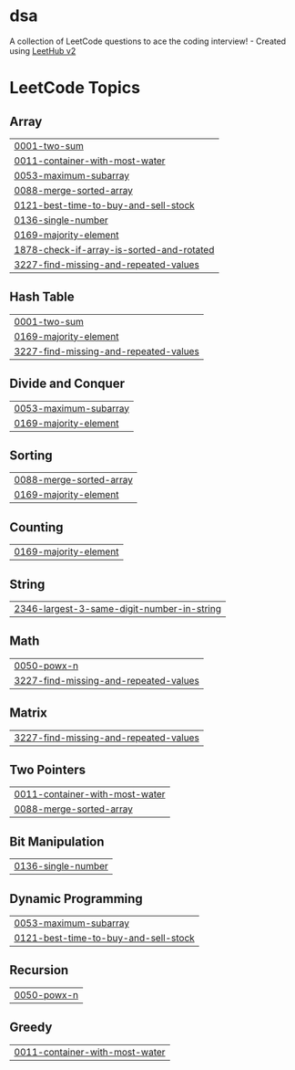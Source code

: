 # dsa
A collection of LeetCode questions to ace the coding interview! - Created using [LeetHub v2](https://github.com/arunbhardwaj/LeetHub-2.0)

<!---LeetCode Topics Start-->
# LeetCode Topics
## Array
|  |
| ------- |
| [0001-two-sum](https://github.com/mishra-khushboo/dsa/tree/master/0001-two-sum) |
| [0011-container-with-most-water](https://github.com/mishra-khushboo/dsa/tree/master/0011-container-with-most-water) |
| [0053-maximum-subarray](https://github.com/mishra-khushboo/dsa/tree/master/0053-maximum-subarray) |
| [0088-merge-sorted-array](https://github.com/mishra-khushboo/dsa/tree/master/0088-merge-sorted-array) |
| [0121-best-time-to-buy-and-sell-stock](https://github.com/mishra-khushboo/dsa/tree/master/0121-best-time-to-buy-and-sell-stock) |
| [0136-single-number](https://github.com/mishra-khushboo/dsa/tree/master/0136-single-number) |
| [0169-majority-element](https://github.com/mishra-khushboo/dsa/tree/master/0169-majority-element) |
| [1878-check-if-array-is-sorted-and-rotated](https://github.com/mishra-khushboo/dsa/tree/master/1878-check-if-array-is-sorted-and-rotated) |
| [3227-find-missing-and-repeated-values](https://github.com/mishra-khushboo/dsa/tree/master/3227-find-missing-and-repeated-values) |
## Hash Table
|  |
| ------- |
| [0001-two-sum](https://github.com/mishra-khushboo/dsa/tree/master/0001-two-sum) |
| [0169-majority-element](https://github.com/mishra-khushboo/dsa/tree/master/0169-majority-element) |
| [3227-find-missing-and-repeated-values](https://github.com/mishra-khushboo/dsa/tree/master/3227-find-missing-and-repeated-values) |
## Divide and Conquer
|  |
| ------- |
| [0053-maximum-subarray](https://github.com/mishra-khushboo/dsa/tree/master/0053-maximum-subarray) |
| [0169-majority-element](https://github.com/mishra-khushboo/dsa/tree/master/0169-majority-element) |
## Sorting
|  |
| ------- |
| [0088-merge-sorted-array](https://github.com/mishra-khushboo/dsa/tree/master/0088-merge-sorted-array) |
| [0169-majority-element](https://github.com/mishra-khushboo/dsa/tree/master/0169-majority-element) |
## Counting
|  |
| ------- |
| [0169-majority-element](https://github.com/mishra-khushboo/dsa/tree/master/0169-majority-element) |
## String
|  |
| ------- |
| [2346-largest-3-same-digit-number-in-string](https://github.com/mishra-khushboo/dsa/tree/master/2346-largest-3-same-digit-number-in-string) |
## Math
|  |
| ------- |
| [0050-powx-n](https://github.com/mishra-khushboo/dsa/tree/master/0050-powx-n) |
| [3227-find-missing-and-repeated-values](https://github.com/mishra-khushboo/dsa/tree/master/3227-find-missing-and-repeated-values) |
## Matrix
|  |
| ------- |
| [3227-find-missing-and-repeated-values](https://github.com/mishra-khushboo/dsa/tree/master/3227-find-missing-and-repeated-values) |
## Two Pointers
|  |
| ------- |
| [0011-container-with-most-water](https://github.com/mishra-khushboo/dsa/tree/master/0011-container-with-most-water) |
| [0088-merge-sorted-array](https://github.com/mishra-khushboo/dsa/tree/master/0088-merge-sorted-array) |
## Bit Manipulation
|  |
| ------- |
| [0136-single-number](https://github.com/mishra-khushboo/dsa/tree/master/0136-single-number) |
## Dynamic Programming
|  |
| ------- |
| [0053-maximum-subarray](https://github.com/mishra-khushboo/dsa/tree/master/0053-maximum-subarray) |
| [0121-best-time-to-buy-and-sell-stock](https://github.com/mishra-khushboo/dsa/tree/master/0121-best-time-to-buy-and-sell-stock) |
## Recursion
|  |
| ------- |
| [0050-powx-n](https://github.com/mishra-khushboo/dsa/tree/master/0050-powx-n) |
## Greedy
|  |
| ------- |
| [0011-container-with-most-water](https://github.com/mishra-khushboo/dsa/tree/master/0011-container-with-most-water) |
<!---LeetCode Topics End-->